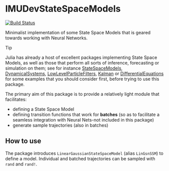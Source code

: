 # IMUDevStateSpaceModels

[![Build Status](https://github.com/mmider/IMUDevStateSpaceModels.jl/actions/workflows/CI.yml/badge.svg?branch=main)](https://github.com/mmider/IMUDevStateSpaceModels.jl/actions/workflows/CI.yml?query=branch%3Amain)

Minimalist implementation of some State Space Models that is geared towards working with Neural Networks.

> [!TIP]
> Julia has already a host of excellent packages implementing State Space Models, as well as those that perform all sorts of inference, forecasting or simulation on them; see for instance [StateSpaceModels](https://github.com/LAMPSPUC/StateSpaceModels.jl), [DynamicalSystems](https://github.com/JuliaDynamics/DynamicalSystems.jl), [LowLevelParticleFilters](https://github.com/baggepinnen/LowLevelParticleFilters.jl), [Kalman](https://github.com/mschauer/Kalman.jl) or [DifferentialEquations](https://docs.sciml.ai/DiffEqDocs/stable/) for some examples that you should consider first, before trying to use this package.

The primary aim of this package is to provide a relatively light module that facilitates:

- defining a State Space Model
- defining transition functions that work for **batches** (so as to facilitate a seamless integration with Neural Nets-not included in this package)
- generate sample trajectories (also in batches)

## How to use

The package introduces `LinearGaussianStateSpaceModel` (alias `LinGsnSSM`) to define a model. Individual and batched trajectories can be sampled with `rand` and `rand!`.
